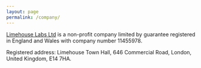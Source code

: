 ```yaml
---
layout: page
permalink: /company/
---
```


[Limehouse Labs Ltd](https://beta.companieshouse.gov.uk/company/11455978) is a non-profit company limited by guarantee registered in England and Wales with company number 11455978.

Registered address: 
Limehouse Town Hall, 646 Commercial Road, London, United Kingdom, E14 7HA.
